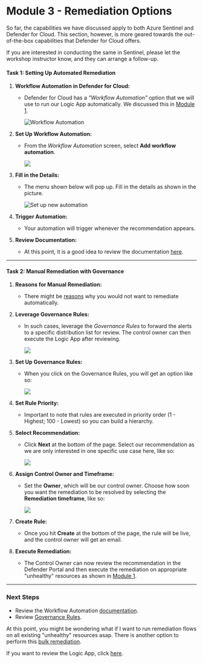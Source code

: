 # Module 3 - Remediation Options

So far, the capabilities we have discussed apply to both Azure Sentinel and Defender for Cloud. This section, however, is more geared towards the out-of-the-box capabilities that Defender for Cloud offers.

If you are interested in conducting the same in Sentinel, please let the workshop instructor know, and they can arrange a follow-up.

#### Task 1: Setting Up Automated Remediation

1. **Workflow Automation in Defender for Cloud:**
   - Defender for Cloud has a *"Workflow Automation"* option that we will use to run our Logic App automatically. We discussed this in [Module 1](./Module%201%20-%20Recommendation%20triggers.md).

     ![Workflow Automation](./images/workflow-automation.png)

2. **Set Up Workflow Automation:**
   - From the *Workflow Automation* screen, select **Add workflow automation**.

     ![](./images/add-workflow-automation.png)

3. **Fill in the Details:**
   - The menu shown below will pop up. Fill in the details as shown in the picture.

     ![Set up new automation](./images/set-up-new-workflow-automation.png)

4. **Trigger Automation:**
   - Your automation will trigger whenever the recommendation appears.

5. **Review Documentation:**
   - At this point, it is a good idea to review the documentation [here](https://learn.microsoft.com/en-us/azure/defender-for-cloud/workflow-automation).

---

#### Task 2: Manual Remediation with Governance

1. **Reasons for Manual Remediation:**
   - There might be [reasons](./Module%201%20-%20Recommendation%20triggers.md) why you would not want to remediate automatically.

2. **Leverage Governance Rules:**
   - In such cases, leverage the *Governance Rules* to forward the alerts to a specific distribution list for review. The control owner can then execute the Logic App after reviewing.

     ![](./images/governance-rules.png)

3. **Set Up Governance Rules:**
   - When you click on the Governance Rules, you will get an option like so:

     ![](./images/set-up-governance-rule-step-1.png)

4. **Set Rule Priority:**
   - Important to note that rules are executed in priority order (1 - Highest; 100 - Lowest) so you can build a hierarchy.

5. **Select Recommendation:**
   - Click **Next** at the bottom of the page. Select our recommendation as we are only interested in one specific use case here, like so:

     ![](./images/set-up-governance-rule-step-2.png)

6. **Assign Control Owner and Timeframe:**
   - Set the **Owner**, which will be our control owner. Choose how soon you want the remediation to be resolved by selecting the **Remediation timeframe**, like so:

     ![](./images/set-up-governance-rule-step-3.png)

7. **Create Rule:**
   - Once you hit **Create** at the bottom of the page, the rule will be live, and the control owner will get an email.

8. **Execute Remediation:**
   - The Control Owner can now review the recommendation in the Defender Portal and then execute the remediation on appropriate "unhealthy" resources as shown in [Module 1](./Module%201%20-%20Recommendation%20triggers.md).

---

### Next Steps

- Review the Workflow Automation [documentation](https://learn.microsoft.com/en-us/azure/defender-for-cloud/workflow-automation).
- Review [Governance Rules](https://learn.microsoft.com/en-us/azure/defender-for-cloud/episode-fifteen).

At this point, you might be wondering what if I want to run remediation flows on all existing "unhealthy" resources asap. There is another option to perform this [bulk remediation](./Module%204%20-%20Bulk%20remediation.md).

If you want to review the Logic App, click [here](./Module%202%20-%20Writing%20Logic%20App.md).